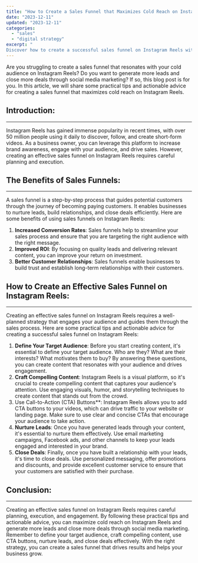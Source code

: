 ```yaml
---
title: "How to Create a Sales Funnel that Maximizes Cold Reach on Instagram Reels"
date: "2023-12-11"
updated: "2023-12-11"
categories: 
  - "sales"
  - "digital strategy"
excerpt: "
Discover how to create a successful sales funnel on Instagram Reels with this actionable guide. Learn practical tips and strategies to increase cold reach and drive conversions. Boost your ROI and build long-term relationships with customers."
--- 
```


Are you struggling to create a sales funnel that resonates with your cold audience on Instagram Reels? Do you want to generate more leads and close more deals through social media marketing? If so, this blog post is for you. In this article, we will share some practical tips and actionable advice for creating a sales funnel that maximizes cold reach on Instagram Reels.

## Introduction:
---------------

Instagram Reels has gained immense popularity in recent times, with over 50 million people using it daily to discover, follow, and create short-form videos. As a business owner, you can leverage this platform to increase brand awareness, engage with your audience, and drive sales. However, creating an effective sales funnel on Instagram Reels requires careful planning and execution.

## The Benefits of Sales Funnels:
------------------------------

A sales funnel is a step-by-step process that guides potential customers through the journey of becoming paying customers. It enables businesses to nurture leads, build relationships, and close deals efficiently. Here are some benefits of using sales funnels on Instagram Reels:

1. **Increased Conversion Rates**: Sales funnels help to streamline your sales process and ensure that you are targeting the right audience with the right message.
2. **Improved ROI**: By focusing on quality leads and delivering relevant content, you can improve your return on investment.
3. **Better Customer Relationships**: Sales funnels enable businesses to build trust and establish long-term relationships with their customers.

## How to Create an Effective Sales Funnel on Instagram Reels:
---------------------------------------------------------

Creating an effective sales funnel on Instagram Reels requires a well-planned strategy that engages your audience and guides them through the sales process. Here are some practical tips and actionable advice for creating a successful sales funnel on Instagram Reels:

1. **Define Your Target Audience**: Before you start creating content, it's essential to define your target audience. Who are they? What are their interests? What motivates them to buy? By answering these questions, you can create content that resonates with your audience and drives engagement.
2. **Craft Compelling Content**: Instagram Reels is a visual platform, so it's crucial to create compelling content that captures your audience's attention. Use engaging visuals, humor, and storytelling techniques to create content that stands out from the crowd.
3. Use Call-to-Action (CTA) Buttons**: Instagram Reels allows you to add CTA buttons to your videos, which can drive traffic to your website or landing page. Make sure to use clear and concise CTAs that encourage your audience to take action.
4. **Nurture Leads**: Once you have generated leads through your content, it's essential to nurture them effectively. Use email marketing campaigns, Facebook ads, and other channels to keep your leads engaged and interested in your brand.
5. **Close Deals**: Finally, once you have built a relationship with your leads, it's time to close deals. Use personalized messaging, offer promotions and discounts, and provide excellent customer service to ensure that your customers are satisfied with their purchase.

## Conclusion:
------------

Creating an effective sales funnel on Instagram Reels requires careful planning, execution, and engagement. By following these practical tips and actionable advice, you can maximize cold reach on Instagram Reels and generate more leads and close more deals through social media marketing. Remember to define your target audience, craft compelling content, use CTA buttons, nurture leads, and close deals effectively. With the right strategy, you can create a sales funnel that drives results and helps your business grow.